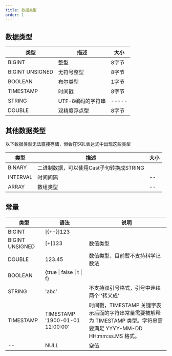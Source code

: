 ```yaml
---
title: 数据类型
order: 1
---
```


## 数据类型

| 类型              | 描述              | 大小  |
|-----------------| ----------------- | ----- |
| BIGINT          | 整型              | 8字节 |
| BIGINT UNSIGNED | 无符号整型        | 8字节 |
| BOOLEAN         | 布尔类型          | 1字节 |
| TIMESTAMP       | 时间戳            | 8字节 |
| STRING          | UTF-8编码的字符串 | ----- |
| DOUBLE          | 双精度浮点型      | 8字节 |

## 其他数据类型

以下数据类型无法直接存储，但会在SQL表达式中出现这些类型

| 类型 | 描述 | 大小 |
|----------|-------------| -- |
| BINARY | 二进制数据，可以使用Cast子句转换成STRING | |
| INTERVAL | 时间间隔 | -- |
|ARRAY | 数组类型 |-- |

## 常量

| 类型              | 语法                                    | 说明                                                                                |
|-----------------|---------------------------------------|-----------------------------------------------------------------------------------|
| BIGINT          | \[{+\-}\]123                          |                                                                                   |      数值类型                |
| BIGINT UNSIGNED | \[+]123                               | 数值类型                                                                              |
| DOUBLE          | 123.45                                | 数值类型，目前暂不支持科学记数法                                                                  |
| BOOLEAN         | {true &#124; false &#124; t &#124; f} |                                                                                   |
| STRING          | 'abc'                                 | 不支持双引号格式，引号中连续两个''转义成‘                                                            |
| TIMESTAMP       | TIMESTAMP '1900-01-01 12:00:00'       | 时间戳，TIMESTAMP 关键字表示后面的字符串常量需要被解释为 TIMESTAMP 类型。字符串需要满足 YYYY-MM-DD HH:mm:ss.MS 格式。 |
| --              | NULL                                  | 空值                                                                                |

